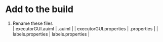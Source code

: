 # Add to the build
1. Rename these files  
   | executorGUI.auiml      | <name>.auiml            |
   | executorGUI.properties | <name>.properties       |
   | labels.properties      | labels<name>.properties |
   
